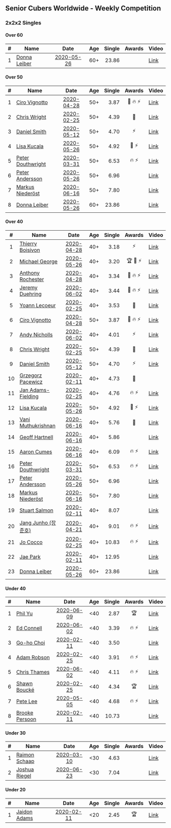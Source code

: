 ## Senior Cubers Worldwide - Weekly Competition
### 2x2x2 Singles

#### Over 60

| # | Name | Date | Age | Single | Awards | Video |
| :--: | -- | :--: | :--: | --: | :--: | -- |
| 1 | [Donna Leiber](../../persons/donna_leiber.md) | [2020-05-26](2020-05-26.md) | 60+ | 23.86 |  | [Link](https://www.facebook.com/events/688407551989463/permalink/690853598411525/) |

#### Over 50

| # | Name | Date | Age | Single | Awards | Video |
| :--: | -- | :--: | :--: | --: | :--: | -- |
| 1 | [Ciro Vignotto](../../persons/ciro_vignotto.md) | [2020-04-28](2020-04-28.md) | 50+ | 3.87 | 🥈 🔥 ⚡ | [Link](https://www.facebook.com/events/535188653858103/permalink/535791083797860/) |
| 2 | [Chris Wright](../../persons/chris_wright.md) | [2020-02-25](2020-02-25.md) | 50+ | 4.39 | 🥈 | [Link](https://www.facebook.com/events/2972213492840148/permalink/2980258662035631/) |
| 3 | [Daniel Smith](../../persons/daniel_smith.md) | [2020-05-12](2020-05-12.md) | 50+ | 4.70 | ⚡ | [Link](https://www.facebook.com/events/546188069600739/permalink/549592292593650/) |
| 4 | [Lisa Kucala](../../persons/lisa_kucala.md) | [2020-05-26](2020-05-26.md) | 50+ | 4.92 | 🥉 ⚡ | [Link](https://www.facebook.com/events/688407551989463/permalink/691370505026501/) |
| 5 | [Peter Douthwright](../../persons/peter_douthwright.md) | [2020-03-31](2020-03-31.md) | 50+ | 6.53 | 🔥 ⚡ | [Link](https://www.facebook.com/events/637372103486119/permalink/641080066448656/) |
| 6 | [Peter Andersson](../../persons/peter_andersson.md) | [2020-05-26](2020-05-26.md) | 50+ | 6.96 |  | [Link](https://www.facebook.com/events/688407551989463/permalink/690673085096243/) |
| 7 | [Markus Niederöst](../../persons/markus_niederost.md) | [2020-06-16](2020-06-16.md) | 50+ | 7.80 |  | [Link](https://www.facebook.com/events/604103587178706/permalink/608554836733581/) |
| 8 | [Donna Leiber](../../persons/donna_leiber.md) | [2020-05-26](2020-05-26.md) | 60+ | 23.86 |  | [Link](https://www.facebook.com/events/688407551989463/permalink/690853598411525/) |

#### Over 40

| # | Name | Date | Age | Single | Awards | Video |
| :--: | -- | :--: | :--: | --: | :--: | -- |
| 1 | [Thierry Boisivon](../../persons/thierry_boisivon.md) | [2020-04-28](2020-04-28.md) | 40+ | 3.18 | ⚡ | [Link](https://www.facebook.com/events/535188653858103/permalink/536874390356196/) |
| 2 | [Michael George](../../persons/michael_george.md) | [2020-05-26](2020-05-26.md) | 40+ | 3.20 | 🏆 🥇 ⚡ | [Link](https://www.facebook.com/events/688407551989463/permalink/691880678308817/) |
| 3 | [Anthony Rochester](../../persons/anthony_rochester.md) | [2020-04-28](2020-04-28.md) | 40+ | 3.34 | 🥉 🔥 ⚡ | [Link](https://www.facebook.com/events/535188653858103/permalink/535220337188268/) |
| 4 | [Jeremy Duehring](../../persons/jeremy_duehring.md) | [2020-06-02](2020-06-02.md) | 40+ | 3.44 | 🥈 🔥 ⚡ | [Link](https://www.facebook.com/events/3373950429496747/permalink/3374457722779351/) |
| 5 | [Yoann Lecoeur](../../persons/yoann_lecoeur.md) | [2020-02-25](2020-02-25.md) | 40+ | 3.53 | 🥉 | [Link](https://www.facebook.com/events/2972213492840148/permalink/2982133431848154/) |
| 6 | [Ciro Vignotto](../../persons/ciro_vignotto.md) | [2020-04-28](2020-04-28.md) | 50+ | 3.87 | 🥈 🔥 ⚡ | [Link](https://www.facebook.com/events/535188653858103/permalink/535791083797860/) |
| 7 | [Andy Nicholls](../../persons/andy_nicholls.md) | [2020-06-02](2020-06-02.md) | 40+ | 4.01 | ⚡ | [Link](https://www.facebook.com/events/3373950429496747/permalink/3374555602769563/) |
| 8 | [Chris Wright](../../persons/chris_wright.md) | [2020-02-25](2020-02-25.md) | 50+ | 4.39 | 🥈 | [Link](https://www.facebook.com/events/2972213492840148/permalink/2980258662035631/) |
| 9 | [Daniel Smith](../../persons/daniel_smith.md) | [2020-05-12](2020-05-12.md) | 50+ | 4.70 | ⚡ | [Link](https://www.facebook.com/events/546188069600739/permalink/549592292593650/) |
| 10 | [Grzegorz Pacewicz](../../persons/grzegorz_pacewicz.md) | [2020-02-11](2020-02-11.md) | 40+ | 4.73 | 🥉 | |
| 11 | [Jan Adams-Fielding](../../persons/jan_adams-fielding.md) | [2020-02-25](2020-02-25.md) | 40+ | 4.76 | 🔥 ⚡ | [Link](https://www.facebook.com/events/2972213492840148/permalink/2982607318467432/) |
| 12 | [Lisa Kucala](../../persons/lisa_kucala.md) | [2020-05-26](2020-05-26.md) | 50+ | 4.92 | 🥉 ⚡ | [Link](https://www.facebook.com/events/688407551989463/permalink/691370505026501/) |
| 13 | [Vani Muthukrishnan](../../persons/vani_muthukrishnan.md) | [2020-06-16](2020-06-16.md) | 40+ | 5.76 | 🥉 | [Link](https://www.facebook.com/events/604103587178706/permalink/604854257103639/) |
| 14 | [Geoff Hartnell](../../persons/geoff_hartnell.md) | [2020-06-16](2020-06-16.md) | 40+ | 5.86 |  | [Link](https://www.facebook.com/events/604103587178706/permalink/605594297029635/) |
| 15 | [Aaron Cumes](../../persons/aaron_cumes.md) | [2020-06-16](2020-06-16.md) | 40+ | 6.09 | 🔥 ⚡ | [Link](https://www.facebook.com/events/604103587178706/permalink/604172153838516/) |
| 16 | [Peter Douthwright](../../persons/peter_douthwright.md) | [2020-03-31](2020-03-31.md) | 50+ | 6.53 | 🔥 ⚡ | [Link](https://www.facebook.com/events/637372103486119/permalink/641080066448656/) |
| 17 | [Peter Andersson](../../persons/peter_andersson.md) | [2020-05-26](2020-05-26.md) | 50+ | 6.96 |  | [Link](https://www.facebook.com/events/688407551989463/permalink/690673085096243/) |
| 18 | [Markus Niederöst](../../persons/markus_niederost.md) | [2020-06-16](2020-06-16.md) | 50+ | 7.80 |  | [Link](https://www.facebook.com/events/604103587178706/permalink/608554836733581/) |
| 19 | [Stuart Salmon](../../persons/stuart_salmon.md) | [2020-02-11](2020-02-11.md) | 40+ | 8.07 |  | [Link](https://www.facebook.com/events/176704156956327/permalink/181182663175143/) |
| 20 | [Jang Junho (장준호)](../../persons/jang_junho.md) | [2020-04-21](2020-04-21.md) | 40+ | 9.01 | 🔥 ⚡ | [Link](https://www.facebook.com/events/880278499062375/permalink/884489028641322/) |
| 21 | [Jo Cocco](../../persons/jo_cocco.md) | [2020-02-25](2020-02-25.md) | 40+ | 10.83 | 🔥 ⚡ | [Link](https://www.facebook.com/events/2972213492840148/permalink/2981767918551372/) |
| 22 | [Jae Park](../../persons/jae_park.md) | [2020-02-11](2020-02-11.md) | 40+ | 12.95 |  | [Link](https://www.facebook.com/events/176704156956327/permalink/177449880215088/) |
| 23 | [Donna Leiber](../../persons/donna_leiber.md) | [2020-05-26](2020-05-26.md) | 60+ | 23.86 |  | [Link](https://www.facebook.com/events/688407551989463/permalink/690853598411525/) |

#### Under 40

| # | Name | Date | Age | Single | Awards | Video |
| :--: | -- | :--: | :--: | --: | :--: | -- |
| 1 | [Phil Yu](../../persons/phil_yu.md) | [2020-06-09](2020-06-09.md) | <40 | 2.87 | 🏆 | [Link](https://www.facebook.com/events/903549840109576/permalink/904458400018720/) |
| 2 | [Ed Connell](../../persons/ed_connell.md) | [2020-06-02](2020-06-02.md) | <40 | 3.39 | 🔥 ⚡ | [Link](https://www.facebook.com/events/3373950429496747/permalink/3381586012066522/) |
| 3 | [Go-ho Choi](../../persons/go-ho_choi.md) | [2020-02-11](2020-02-11.md) | <40 | 3.50 |  | [Link](https://www.facebook.com/events/176704156956327/permalink/178287783464631/) |
| 4 | [Adam Robson](../../persons/adam_robson.md) | [2020-02-25](2020-02-25.md) | <40 | 3.91 | 🔥 ⚡ | [Link](https://www.facebook.com/events/2972213492840148/permalink/2979462932115204/) |
| 5 | [Chris Thames](../../persons/chris_thames.md) | [2020-06-02](2020-06-02.md) | <40 | 4.11 | 🔥 ⚡ | [Link](https://www.facebook.com/events/3373950429496747/permalink/3377868829104907/) |
| 6 | [Shawn Boucké](../../persons/shawn_boucke.md) | [2020-02-25](2020-02-25.md) | <40 | 4.34 | 🏆 | [Link](https://www.facebook.com/events/2972213492840148/permalink/2975010722560425/) |
| 7 | [Pete Lee](../../persons/pete_lee.md) | [2020-05-05](2020-05-05.md) | <40 | 4.68 | 🔥 ⚡ | [Link](https://www.facebook.com/events/3313106775587396/permalink/3316052955292778/) |
| 8 | [Brooke Persoon](../../persons/brooke_persoon.md) | [2020-02-11](2020-02-11.md) | <40 | 10.73 |  | [Link](https://www.facebook.com/events/176704156956327/permalink/181292296497513/) |

#### Under 30

| # | Name | Date | Age | Single | Awards | Video |
| :--: | -- | :--: | :--: | --: | :--: | -- |
| 1 | [Raimon Schaap](../../persons/raimon_schaap.md) | [2020-03-10](2020-03-10.md) | <30 | 4.63 |  | [Link](https://www.facebook.com/events/654143022005686/permalink/657641461655842/) |
| 2 | [Joshua Riegel](../../persons/joshua_riegel.md) | [2020-06-23](2020-06-23.md) | <30 | 7.04 |  | [Link](https://www.facebook.com/events/722150235200875/permalink/725673131515252/) |

#### Under 20

| # | Name | Date | Age | Single | Awards | Video |
| :--: | -- | :--: | :--: | --: | :--: | -- |
| 1 | [Jaidon Adams](../../persons/jaidon_adams.md) | [2020-02-11](2020-02-11.md) | <20 | 2.45 | 🏆 | [Link](https://www.facebook.com/events/176704156956327/permalink/180633799896696/) |


<!-- Global site tag (gtag.js) - Google Analytics -->
<script async src="https://www.googletagmanager.com/gtag/js?id=UA-86348435-3"></script>
<script>window.dataLayer = window.dataLayer || []; function gtag() {dataLayer.push(arguments);} gtag('js', new Date()); gtag('config', 'UA-86348435-3');</script>
